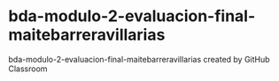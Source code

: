 # bda-modulo-2-evaluacion-final-maitebarreravillarias
bda-modulo-2-evaluacion-final-maitebarreravillarias created by GitHub Classroom
